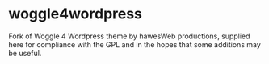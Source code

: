 # woggle4wordpress
Fork of Woggle 4 Wordpress theme by hawesWeb productions, supplied here for compliance with the GPL and in the hopes that
some additions may be useful.
